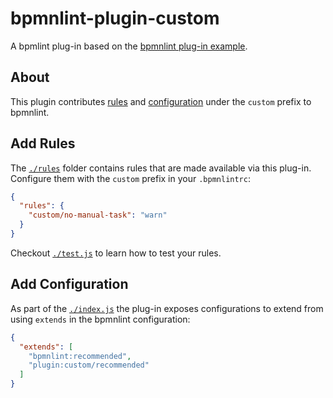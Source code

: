 # bpmnlint-plugin-custom

A bpmlint plug-in based on the [bpmnlint plug-in example](https://github.com/bpmn-io/bpmnlint-plugin-example).


## About

This plugin contributes [rules](#add-rules) and [configuration](#add-configuration) under the `custom` prefix to bpmnlint.


## Add Rules

The [`./rules`](./rules) folder contains rules that are made available via
this plug-in. Configure them with the `custom` prefix in your `.bpmnlintrc`:

```json
{
  "rules": {
    "custom/no-manual-task": "warn"
  }
}
```

Checkout [`./test.js`](./test.js) to learn how to test your rules.


## Add Configuration

As part of the [`./index.js`](./index.js) the plug-in exposes configurations
to extend from using `extends` in the bpmnlint configuration:

```json
{
  "extends": [
    "bpmnlint:recommended",
    "plugin:custom/recommended"
  ]
}
```